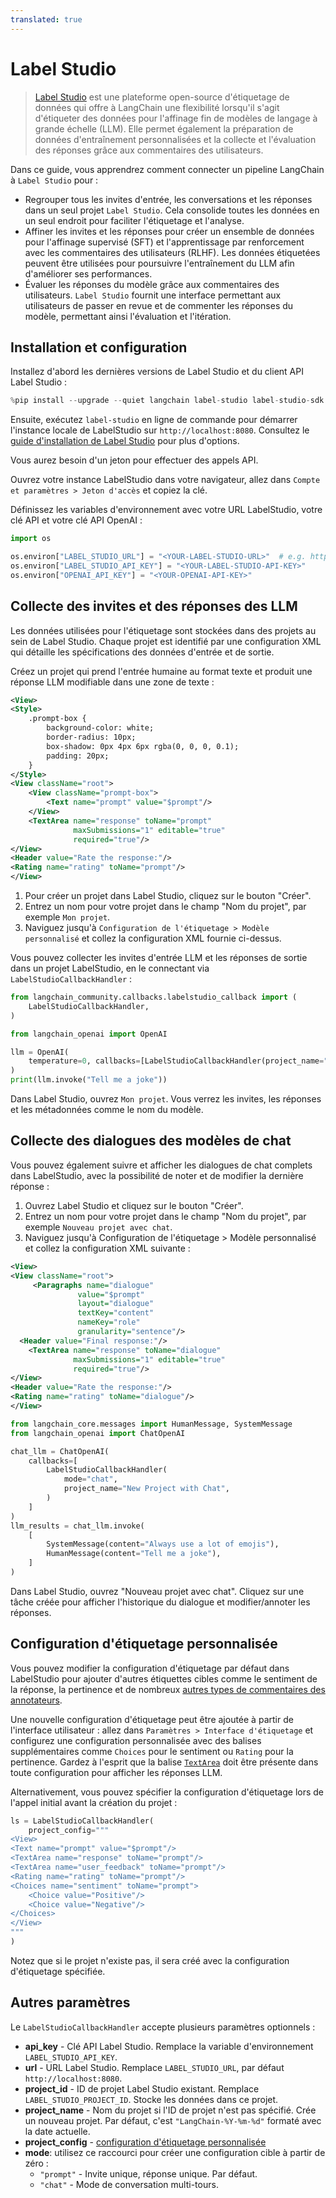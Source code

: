 ```yaml
---
translated: true
---
```


# Label Studio

>[Label Studio](https://labelstud.io/guide/get_started) est une plateforme open-source d'étiquetage de données qui offre à LangChain une flexibilité lorsqu'il s'agit d'étiqueter des données pour l'affinage fin de modèles de langage à grande échelle (LLM). Elle permet également la préparation de données d'entraînement personnalisées et la collecte et l'évaluation des réponses grâce aux commentaires des utilisateurs.

Dans ce guide, vous apprendrez comment connecter un pipeline LangChain à `Label Studio` pour :

- Regrouper tous les invites d'entrée, les conversations et les réponses dans un seul projet `Label Studio`. Cela consolide toutes les données en un seul endroit pour faciliter l'étiquetage et l'analyse.
- Affiner les invites et les réponses pour créer un ensemble de données pour l'affinage supervisé (SFT) et l'apprentissage par renforcement avec les commentaires des utilisateurs (RLHF). Les données étiquetées peuvent être utilisées pour poursuivre l'entraînement du LLM afin d'améliorer ses performances.
- Évaluer les réponses du modèle grâce aux commentaires des utilisateurs. `Label Studio` fournit une interface permettant aux utilisateurs de passer en revue et de commenter les réponses du modèle, permettant ainsi l'évaluation et l'itération.

## Installation et configuration

Installez d'abord les dernières versions de Label Studio et du client API Label Studio :

```python
%pip install --upgrade --quiet langchain label-studio label-studio-sdk langchain-openai
```

Ensuite, exécutez `label-studio` en ligne de commande pour démarrer l'instance locale de LabelStudio sur `http://localhost:8080`. Consultez le [guide d'installation de Label Studio](https://labelstud.io/guide/install) pour plus d'options.

Vous aurez besoin d'un jeton pour effectuer des appels API.

Ouvrez votre instance LabelStudio dans votre navigateur, allez dans `Compte et paramètres > Jeton d'accès` et copiez la clé.

Définissez les variables d'environnement avec votre URL LabelStudio, votre clé API et votre clé API OpenAI :

```python
import os

os.environ["LABEL_STUDIO_URL"] = "<YOUR-LABEL-STUDIO-URL>"  # e.g. http://localhost:8080
os.environ["LABEL_STUDIO_API_KEY"] = "<YOUR-LABEL-STUDIO-API-KEY>"
os.environ["OPENAI_API_KEY"] = "<YOUR-OPENAI-API-KEY>"
```

## Collecte des invites et des réponses des LLM

Les données utilisées pour l'étiquetage sont stockées dans des projets au sein de Label Studio. Chaque projet est identifié par une configuration XML qui détaille les spécifications des données d'entrée et de sortie.

Créez un projet qui prend l'entrée humaine au format texte et produit une réponse LLM modifiable dans une zone de texte :

```xml
<View>
<Style>
    .prompt-box {
        background-color: white;
        border-radius: 10px;
        box-shadow: 0px 4px 6px rgba(0, 0, 0, 0.1);
        padding: 20px;
    }
</Style>
<View className="root">
    <View className="prompt-box">
        <Text name="prompt" value="$prompt"/>
    </View>
    <TextArea name="response" toName="prompt"
              maxSubmissions="1" editable="true"
              required="true"/>
</View>
<Header value="Rate the response:"/>
<Rating name="rating" toName="prompt"/>
</View>
```

1. Pour créer un projet dans Label Studio, cliquez sur le bouton "Créer".
2. Entrez un nom pour votre projet dans le champ "Nom du projet", par exemple `Mon projet`.
3. Naviguez jusqu'à `Configuration de l'étiquetage > Modèle personnalisé` et collez la configuration XML fournie ci-dessus.

Vous pouvez collecter les invites d'entrée LLM et les réponses de sortie dans un projet LabelStudio, en le connectant via `LabelStudioCallbackHandler` :

```python
from langchain_community.callbacks.labelstudio_callback import (
    LabelStudioCallbackHandler,
)
```

```python
from langchain_openai import OpenAI

llm = OpenAI(
    temperature=0, callbacks=[LabelStudioCallbackHandler(project_name="My Project")]
)
print(llm.invoke("Tell me a joke"))
```

Dans Label Studio, ouvrez `Mon projet`. Vous verrez les invites, les réponses et les métadonnées comme le nom du modèle.

## Collecte des dialogues des modèles de chat

Vous pouvez également suivre et afficher les dialogues de chat complets dans LabelStudio, avec la possibilité de noter et de modifier la dernière réponse :

1. Ouvrez Label Studio et cliquez sur le bouton "Créer".
2. Entrez un nom pour votre projet dans le champ "Nom du projet", par exemple `Nouveau projet avec chat`.
3. Naviguez jusqu'à Configuration de l'étiquetage > Modèle personnalisé et collez la configuration XML suivante :

```xml
<View>
<View className="root">
     <Paragraphs name="dialogue"
               value="$prompt"
               layout="dialogue"
               textKey="content"
               nameKey="role"
               granularity="sentence"/>
  <Header value="Final response:"/>
    <TextArea name="response" toName="dialogue"
              maxSubmissions="1" editable="true"
              required="true"/>
</View>
<Header value="Rate the response:"/>
<Rating name="rating" toName="dialogue"/>
</View>
```

```python
from langchain_core.messages import HumanMessage, SystemMessage
from langchain_openai import ChatOpenAI

chat_llm = ChatOpenAI(
    callbacks=[
        LabelStudioCallbackHandler(
            mode="chat",
            project_name="New Project with Chat",
        )
    ]
)
llm_results = chat_llm.invoke(
    [
        SystemMessage(content="Always use a lot of emojis"),
        HumanMessage(content="Tell me a joke"),
    ]
)
```

Dans Label Studio, ouvrez "Nouveau projet avec chat". Cliquez sur une tâche créée pour afficher l'historique du dialogue et modifier/annoter les réponses.

## Configuration d'étiquetage personnalisée

Vous pouvez modifier la configuration d'étiquetage par défaut dans LabelStudio pour ajouter d'autres étiquettes cibles comme le sentiment de la réponse, la pertinence et de nombreux [autres types de commentaires des annotateurs](https://labelstud.io/tags/).

Une nouvelle configuration d'étiquetage peut être ajoutée à partir de l'interface utilisateur : allez dans `Paramètres > Interface d'étiquetage` et configurez une configuration personnalisée avec des balises supplémentaires comme `Choices` pour le sentiment ou `Rating` pour la pertinence. Gardez à l'esprit que la balise [`TextArea`](https://labelstud.io/tags/textarea) doit être présente dans toute configuration pour afficher les réponses LLM.

Alternativement, vous pouvez spécifier la configuration d'étiquetage lors de l'appel initial avant la création du projet :

```python
ls = LabelStudioCallbackHandler(
    project_config="""
<View>
<Text name="prompt" value="$prompt"/>
<TextArea name="response" toName="prompt"/>
<TextArea name="user_feedback" toName="prompt"/>
<Rating name="rating" toName="prompt"/>
<Choices name="sentiment" toName="prompt">
    <Choice value="Positive"/>
    <Choice value="Negative"/>
</Choices>
</View>
"""
)
```

Notez que si le projet n'existe pas, il sera créé avec la configuration d'étiquetage spécifiée.

## Autres paramètres

Le `LabelStudioCallbackHandler` accepte plusieurs paramètres optionnels :

- **api_key** - Clé API Label Studio. Remplace la variable d'environnement `LABEL_STUDIO_API_KEY`.
- **url** - URL Label Studio. Remplace `LABEL_STUDIO_URL`, par défaut `http://localhost:8080`.
- **project_id** - ID de projet Label Studio existant. Remplace `LABEL_STUDIO_PROJECT_ID`. Stocke les données dans ce projet.
- **project_name** - Nom du projet si l'ID de projet n'est pas spécifié. Crée un nouveau projet. Par défaut, c'est `"LangChain-%Y-%m-%d"` formaté avec la date actuelle.
- **project_config** - [configuration d'étiquetage personnalisée](#configuration-d'étiquetage-personnalisée)
- **mode**: utilisez ce raccourci pour créer une configuration cible à partir de zéro :
   - `"prompt"` - Invite unique, réponse unique. Par défaut.
   - `"chat"` - Mode de conversation multi-tours.
